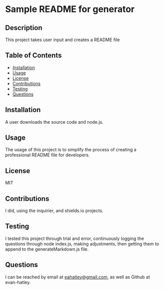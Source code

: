 # Sample README for generator

## Description

  This project takes user input and creates a README file

## Table of Contents

- [Installation](#installation)
- [Usage](#usage)
- [License](#license)
- [Contributions](#contributions)
- [Testing](#testing)
- [Questions](#questions)

## Installation

  A user downloads the source code and node.js.

## Usage

The usage of this project is to simplify the process of creating a professional README file for developers.

## License

MIT

## Contributions

I did, using the inquirier, and shields.io projects.

## Testing

I tested this project through trial and error, continuously logging the questions through node  index.js, making adjustments, then getting them to append to the generateMarkdown.js file.

## Questions

  I can be reached by email at eahatley@gmail.com, as well as Github at evan-hatley.

